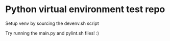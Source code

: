# Python virtual environment test repo
Setup venv by sourcing the devenv.sh script

Try running the main.py and pylint.sh files! :)
